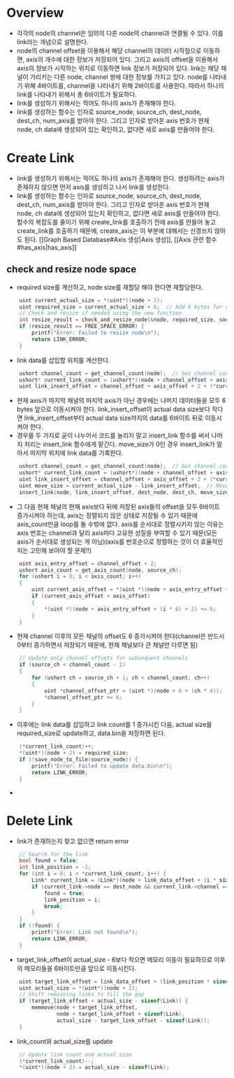 # Overview
- 각각의 node의 channel은 임의의 다른 node의 channel과 연결될 수 있다. 이를 link라는 개념으로 설명한다. 
- node의 channel offset을 이용해서 해당 channel의 데이터 시작점으로 이동하면, axis의 개수에 대한 정보가 저장되어 있다. 그리고 axis의 offset을 이용해서 axis의 정보가 시작하는 위치로 이동하면 link 정보가 저장되어 있다. link는 해당 채널이 가리키는 다른 node, channel 쌍에 대한 정보를 가지고 있다. node를 나타내기 위해 4바이트를, channel을 나타내기 위해 2바이트를 사용한다. 따라서 하나의 link를 나타내기 위해서 총 6바이트가 필요하다.
- link를 생성하기 위해서는 적어도 하나의 axis가 존재해야 한다. 
- link를 생성하는 함수는 인자로 source_node, source_ch, dest_node, dest_ch, num_axis를 받아야 한다. 그리고 인자로 받아온 axis 번호가 현재 node, ch data에 생성되어 있는 확인하고, 없다면 새로 axis를 만들어야 한다. 
# Create Link
- link를 생성하기 위해서는 적어도 하나의 axis가 존재해야 한다. 생성하려는 axis가 존재하지 않으면 먼저 axis를 생성하고 나서 link를 생성한다. 
- link를 생성하는 함수는 인자로 source_node, source_ch, dest_node, dest_ch, num_axis를 받아야 한다. 그리고 인자로 받아온 axis 번호가 현재 node, ch data에 생성되어 있는지 확인하고, 없다면 새로 axis를 만들어야 한다. 함수의 복잡도를 줄이기 위해 create_link를 호출하기 전에 axis를 만들어 놓고 create_link를 호출하기 때문에, create_axis는 이 부분에 대해서는 신경쓰지 않아도 된다.  [[Graph Based Database#Axis 생성|Axis 생성]], [[Axis 관련 함수#has_axis|has_axis]]
## check and resize node space
- required size를 계산하고, node size를 재할당 해야 한다면 재할당한다. 
```c
    uint current_actual_size = *(uint*)(node + 2);
    uint required_size = current_actual_size + 6;  // Add 6 bytes for new link
    // Check and resize if needed using the new function
    int resize_result = check_and_resize_node(&node, required_size, source_node);
    if (resize_result == FREE_SPACE_ERROR) {
        printf("Error: Failed to resize node\n");
        return LINK_ERROR;
    }
```
- link data를 삽입할 위치를 계산한다. 
```c
    ushort channel_count = get_channel_count(node);  // Get channel count
    ushort* current_link_count = (ushort*)(node + channel_offset + axis_offset);
    uint link_insert_offset = channel_offset + axis_offset + 2 + (*current_link_count * 6);
```
- 현재 axis가 마지막 채널의 마지막 axis가 아닌 경우에는 나머지 데이터들을 모두 6 bytes 앞으로 이동시켜야 한다. link_insert_offset이 actual data size보다 작다면 link_insert_offset부터 actual data size까지의 data를 6바이트 뒤로 이동시켜야 한다.  
- 경우를 두 가지로 굳이 나누어서 코드를 늘리지 말고 insert_link 함수를 써서 나머지 처리는 insert_link 함수에게 맡긴다. move_size가 0인 경우 insert_link가 알아서 마지막 위치에 link data를 기록한다. 
```c
    ushort channel_count = get_channel_count(node);  // Get channel count
    ushort* current_link_count = (ushort*)(node + channel_offset + axis_offset);
    uint link_insert_offset = channel_offset + axis_offset + 2 + (*current_link_count * 6);
    uint move_size = current_actual_size - link_insert_offset;  // Move all remaining data
    insert_link(node, link_insert_offset, dest_node, dest_ch, move_size);
```
- 그 다음 현재 채널의 현재 axis보다 뒤에 저장된 axis들의 offset을 모두 6바이트 증가시켜야 하는데, axis는 정렬되지 않은 상태로 저장될 수 있기 때문에 axis_count만큼 loop를 돌 수밖에 없다. axis를 순서대로 정렬시키지 않는 이유는 axis 번호는 channel과 달리 axis마다 고유한 성질을 부여할 수 있기 때문(모든 axis가 순서대로 생성되는 게 아님)(axis를 번호순으로 정렬하는 것이 더 효율적인지는 고민해 보아야 할 문제!!)
```c
    uint axis_entry_offset = channel_offset + 2;
    ushort axis_count = get_axis_count(node, source_ch);
    for (ushort i = 0; i < axis_count; i++)
    {
        uint current_axis_offset = *(uint *)(node + axis_entry_offset + (i * 6) + 2);
        if (current_axis_offset > axis_offset)
        {
            *(uint *)(node + axis_entry_offset + (i * 6) + 2) += 6;
        }
    }
```
- 현재 channel 이후의 모든 채널의 offset도 6 증가시켜야 한다(channel은 반드시 0부터 증가하면서 저장되기 때문에, 현재 채널보다 큰 채널만 다루면 됨)
```c
    // Update only channel offsets for subsequent channels
    if (source_ch < channel_count - 1)
    {
        for (ushort ch = source_ch + 1; ch < channel_count; ch++)
        {
            uint *channel_offset_ptr = (uint *)(node + 6 + (ch * 4));
            *channel_offset_ptr += 6;
        }
    }
```
- 이후에는 link data를 삽입하고 link count를 1 증가시킨 다음, actual size를 required_size로 update하고, data.bin을 저장하면 된다. 
```c
    (*current_link_count)++;
    *(uint*)(node + 2) = required_size;
    if (!save_node_to_file(source_node)) {
        printf("Error: Failed to update data.bin\n");
        return LINK_ERROR;
    }
```
- 

# Delete Link
- link가 존재하는지 찾고 없으면 return error
```c
    // Search for the link
    bool found = false;
    int link_position = -1;
    for (int i = 0; i < *current_link_count; i++) {
        Link* current_link = (Link*)(node + link_data_offset + (i * sizeof(Link)));
        if (current_link->node == dest_node && current_link->channel == dest_ch) {
            found = true;
            link_position = i;
            break;
        }
    }
    if (!found) {
        printf("Error: Link not found\n");
        return LINK_ERROR;
    }
```
- target_link_offset이 actual_size - 6보다 작으면 메모리 이동이 필요하므로 이후의 메모리들을 6바이트만큼 앞으로 이동시킨다. 
```c
    uint target_link_offset = link_data_offset + (link_position * sizeof(Link));
    uint actual_size = *(uint*)(node + 2);
    // Shift remaining links to fill the gap
    if (target_link_offset < actual_size - sizeof(Link)) {
        memmove(node + target_link_offset,
                node + target_link_offset + sizeof(Link),
                actual_size - target_link_offset - sizeof(Link));
    }
```
- link_count와 actual_size를 update
```c
    // Update link count and actual size
    (*current_link_count)--;
    *(uint*)(node + 2) = actual_size - sizeof(Link);
```
